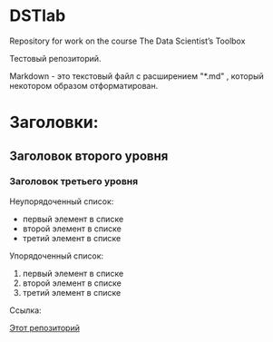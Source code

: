 # DSTlab
Repository for work on the course The Data Scientist’s Toolbox

Тестовый репозиторий.

Markdown - это текстовый файл с расширением "*.md" , который некотором образом отформатирован.

# Заголовки:

## Заголовок второго уровня
### Заголовок третьего уровня

Неупорядоченный список:

* первый элемент в списке
* второй элемент в списке
* третий элемент в списке

Упорядоченный список:

1. первый элемент в списке
1. второй элемент в списке
1. третий элемент в списке

Ссылка: 

[Этот репозиторий](https://github.com/Garisik/datasciencecoursera.git)

